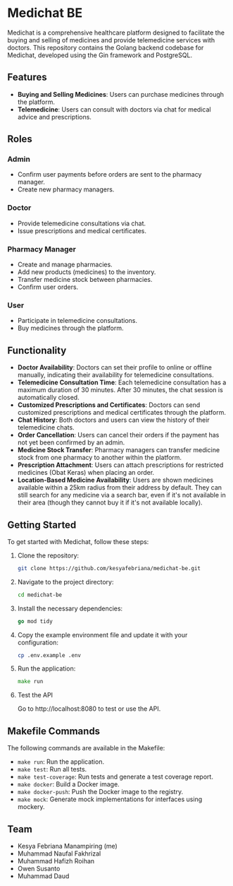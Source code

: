 # Medichat BE

Medichat is a comprehensive healthcare platform designed to facilitate the buying and selling of medicines and provide telemedicine services with doctors. This repository contains the Golang backend codebase for Medichat, developed using the Gin framework and PostgreSQL.

## Features

- **Buying and Selling Medicines**: Users can purchase medicines through the platform.
- **Telemedicine**: Users can consult with doctors via chat for medical advice and prescriptions.

## Roles

### Admin
- Confirm user payments before orders are sent to the pharmacy manager.
- Create new pharmacy managers.

### Doctor
- Provide telemedicine consultations via chat.
- Issue prescriptions and medical certificates.

### Pharmacy Manager
- Create and manage pharmacies.
- Add new products (medicines) to the inventory.
- Transfer medicine stock between pharmacies.
- Confirm user orders.

### User
- Participate in telemedicine consultations.
- Buy medicines through the platform.

## Functionality

- **Doctor Availability**: Doctors can set their profile to online or offline manually, indicating their availability for telemedicine consultations.
- **Telemedicine Consultation Time**: Each telemedicine consultation has a maximum duration of 30 minutes. After 30 minutes, the chat session is automatically closed.
- **Customized Prescriptions and Certificates**: Doctors can send customized prescriptions and medical certificates through the platform.
- **Chat History**: Both doctors and users can view the history of their telemedicine chats.
- **Order Cancellation**: Users can cancel their orders if the payment has not yet been confirmed by an admin.
- **Medicine Stock Transfer**: Pharmacy managers can transfer medicine stock from one pharmacy to another within the platform.
- **Prescription Attachment**: Users can attach prescriptions for restricted medicines (Obat Keras) when placing an order.
- **Location-Based Medicine Availability**: Users are shown medicines available within a 25km radius from their address by default. They can still search for any medicine via a search bar, even if it's not available in their area (though they cannot buy it if it's not available locally).

## Getting Started
To get started with Medichat, follow these steps:

1. Clone the repository:
    ```bash
    git clone https://github.com/kesyafebriana/medichat-be.git
    ```
2. Navigate to the project directory:
    ```bash
    cd medichat-be
    ```
3. Install the necessary dependencies:
    ```go
    go mod tidy
    ```
4. Copy the example environment file and update it with your configuration:
    ```bash
    cp .env.example .env
    ```
5. Run the application:
    ```go
    make run
    ```
6. Test the API

    Go to http://localhost:8080 to test or use the API.

## Makefile Commands
The following commands are available in the Makefile:

- `make run`: Run the application.
- `make test`: Run all tests.
- `make test-coverage`: Run tests and generate a test coverage report.
- `make docker`: Build a Docker image.
- `make docker-push`: Push the Docker image to the registry.
- `make mock`: Generate mock implementations for interfaces using mockery.

## Team
- Kesya Febriana Manampiring (me)
- Muhammad Naufal Fakhrizal
- Muhammad Hafizh Roihan
- Owen Susanto
- Muhammad Daud